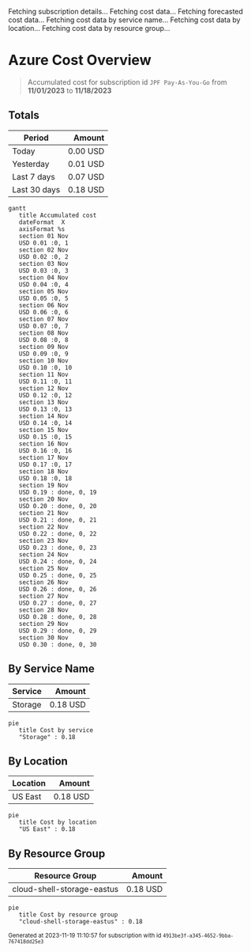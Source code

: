 Fetching subscription details...
Fetching cost data...
Fetching forecasted cost data...
Fetching cost data by service name...
Fetching cost data by location...
Fetching cost data by resource group...
# Azure Cost Overview

> Accumulated cost for subscription id `JPF Pay-As-You-Go` from **11/01/2023** to **11/18/2023**

## Totals

|Period|Amount|
|---|---:|
|Today|0.00 USD|
|Yesterday|0.01 USD|
|Last 7 days|0.07 USD|
|Last 30 days|0.18 USD|

```mermaid
gantt
   title Accumulated cost
   dateFormat  X
   axisFormat %s
   section 01 Nov
   USD 0.01 :0, 1
   section 02 Nov
   USD 0.02 :0, 2
   section 03 Nov
   USD 0.03 :0, 3
   section 04 Nov
   USD 0.04 :0, 4
   section 05 Nov
   USD 0.05 :0, 5
   section 06 Nov
   USD 0.06 :0, 6
   section 07 Nov
   USD 0.07 :0, 7
   section 08 Nov
   USD 0.08 :0, 8
   section 09 Nov
   USD 0.09 :0, 9
   section 10 Nov
   USD 0.10 :0, 10
   section 11 Nov
   USD 0.11 :0, 11
   section 12 Nov
   USD 0.12 :0, 12
   section 13 Nov
   USD 0.13 :0, 13
   section 14 Nov
   USD 0.14 :0, 14
   section 15 Nov
   USD 0.15 :0, 15
   section 16 Nov
   USD 0.16 :0, 16
   section 17 Nov
   USD 0.17 :0, 17
   section 18 Nov
   USD 0.18 :0, 18
   section 19 Nov
   USD 0.19 : done, 0, 19
   section 20 Nov
   USD 0.20 : done, 0, 20
   section 21 Nov
   USD 0.21 : done, 0, 21
   section 22 Nov
   USD 0.22 : done, 0, 22
   section 23 Nov
   USD 0.23 : done, 0, 23
   section 24 Nov
   USD 0.24 : done, 0, 24
   section 25 Nov
   USD 0.25 : done, 0, 25
   section 26 Nov
   USD 0.26 : done, 0, 26
   section 27 Nov
   USD 0.27 : done, 0, 27
   section 28 Nov
   USD 0.28 : done, 0, 28
   section 29 Nov
   USD 0.29 : done, 0, 29
   section 30 Nov
   USD 0.30 : done, 0, 30
```

## By Service Name

|Service|Amount|
|---|---:|
|Storage|0.18 USD|

```mermaid
pie
   title Cost by service
   "Storage" : 0.18
```

## By Location

|Location|Amount|
|---|---:|
|US East|0.18 USD|

```mermaid
pie
   title Cost by location
   "US East" : 0.18
```

## By Resource Group

|Resource Group|Amount|
|---|---:|
|cloud-shell-storage-eastus|0.18 USD|

```mermaid
pie
   title Cost by resource group
   "cloud-shell-storage-eastus" : 0.18
```

<sup>Generated at 2023-11-19 11:10:57 for subscription with id `4913be3f-a345-4652-9bba-767418dd25e3`</sup>
